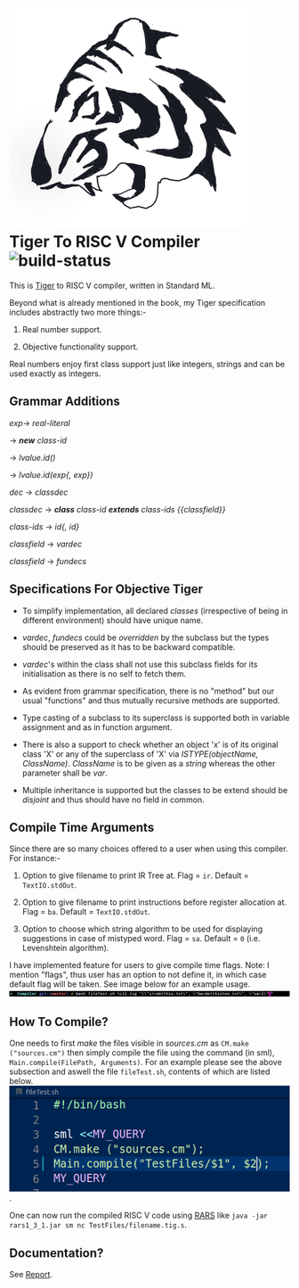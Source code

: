 ![tiger-logo](BTP_report_template/assets/tiger-min.png) Tiger To RISC V Compiler ![build-status](https://travis-ci.org/sourabh2311/btp.svg?branch=master)
======================

This is [Tiger](https://www.cs.princeton.edu/~appel/modern/ml/) to RISC V compiler, written in Standard ML.

Beyond what is already mentioned in the book, my Tiger
specification includes abstractly two more things:-

1.  Real number support.

2.  Objective functionality support.

Real numbers enjoy first class support just like integers, strings and
can be used exactly as integers.

Grammar Additions
-----------------

$exp \rightarrow$ *real-literal*

$\rightarrow$ ***new** class-id*

$\rightarrow$ *lvalue.id()*

$\rightarrow$ *lvalue.id(exp{, exp})*

*dec* $\rightarrow$ *classdec*

*classdec* $\rightarrow$ ***class** class-id **extends** class-ids
{{classfield}}*

*class-ids* $\rightarrow$ *id{, id}*

*classfield* $\rightarrow$ *vardec*

*classfield* $\rightarrow$ *fundecs*

Specifications For Objective Tiger
----------------------------------

-   To simplify implementation, all declared *classes* (irrespective of
    being in different environment) should have unique name.

-   *vardec*, *fundecs* could be *overridden* by the subclass but the
    types should be preserved as it has to be backward compatible.

-   *vardec*'s within the class shall not use this subclass fields for
    its initialisation as there is no self to fetch them.

-   As evident from grammar specification, there is no \"method\" but
    our usual \"functions\" and thus mutually recursive methods are
    supported.

-   Type casting of a subclass to its superclass is supported both in
    variable assignment and as in function argument.

-   There is also a support to check whether an object 'x' is of its
    original class 'X' or any of the superclass of 'X' via
    *ISTYPE(objectName, ClassName)*. *ClassName* is to be given as a
    *string* whereas the other parameter shall be *var*.

-   Multiple inheritance is supported but the classes to be extend
    should be *disjoint* and thus should have no field in common.

Compile Time Arguments
--------------------------

Since there are so many choices offered to a user when using this
compiler. For instance:-

1.  Option to give filename to print IR Tree at. Flag = `ir`. Default =
    `TextIO.stdOut`.

2.  Option to give filename to print instructions before register
    allocation at. Flag = `ba`. Default = `TextIO.stdOut`.

3.  Option to choose which string algorithm to be used for displaying
    suggestions in case of mistyped word. Flag = `sa`. Default = `0`
    (i.e. Levenshtein algorithm).

I have implemented feature for users to give compile time flags. Note: I
mention \"flags\", thus user has an option to not define it, in which
case default flag will be taken. See image below for an example usage.
![flags](BTP_report_template/assets/flags-min.png)


How To Compile?
---------------

One needs to first *make* the files visible in *sources.cm* as
`CM.make ("sources.cm")` then simply compile the file using the command
(in sml), `Main.compile(FilePath, Arguments)`. For an example please see
the above subsection and aswell the file `fileTest.sh`, contents of
which are listed below. 
![make](BTP_report_template/assets/makeS-min.png).

One can now run the compiled RISC V code using [RARS](https://github.com/TheThirdOne/rars) like `java -jar rars1_3_1.jar sm nc TestFiles/filename.tig.s`.

Documentation?
--------------

See [Report](BTP_report/template/btp_report.pdf).
